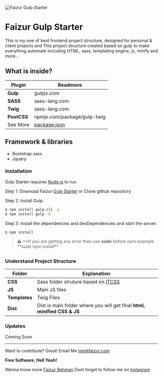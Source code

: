 ![Faizur Gulp Starter](/../master/dist/img/faizur-gulp-starter.png?raw=true "Faizur Gulp Starter")

# Faizur Gulp Starter

This is my one of best frontend project structure, designed for personal & client projects and This project structure created based on gulp to make everything automate including HTML, sass, templating engine, js, minify and more...

## What is inside?

| Plugin      | Readmore                                                                                    |
| ----------- | ------------------------------------------------------------------------------------------- |
| **Gulp**    | gulpjs.com                                                                                  |
| **SASS**    | sass-lang.com                                                                               |
| **Twig**    | sass-lang.com                                                                               |
| **PostCSS** | npmjs.com/package/gulp-twig                                                                 |
| See More    | [package.json](https://github.com/fazurrehman/faizur-gulp-starter/blob/master/package.json) |

## Framework & libraries

- Bootstrap sass
- Jquery

### Installation

Gulp Starter requires [Node.js](https://nodejs.org/) to run.

Step 1: Downoad Faizur [Gulp Starter](https://github.com/fazurrehman/faizur-gulp-starter) or Clone github repository

Step 2: Install Gulp

```sh
$ npm install gulp-cli -g
$ npm install gulp -D
```

Step 3: Install the dependencies and devDependencies and start the server.

```sh
$ npm install
```

> :warning: **If you are getting any error then use **sudo** before npm example **sudo npm install\*\*

##

### Understand Project Structure

| Folder        | Explanation                                                                                                    |
| ------------- | -------------------------------------------------------------------------------------------------------------- |
| **CSS**       | Sass folder struture based on [ITCSS](https://www.xfive.co/blog/itcss-scalable-maintainable-css-architecture/) |
| **JS**        | Main JS files                                                                                                  |
| **Templates** | Twig Files                                                                                                     |
| **Dist**      | Dist is main folder where you will get final **html, minified CSS & JS**                                       |

### Updates

Coming Soon

---

Want to contribute? Great! Email Me [me@faizur.com](mailto:me@faizur.com)

**Free Software, Hell Yeah!**

Wanna know more [Faizur Rehman](https://faizur.com/)
Dont forget to follow me on [Instagram](https://www.instagram.com/fazurrehman/)
